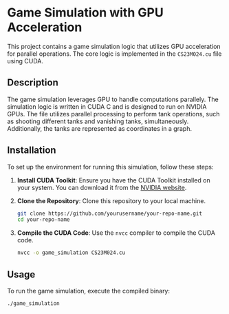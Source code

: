 # Game Simulation with GPU Acceleration

This project contains a game simulation logic that utilizes GPU acceleration for parallel operations. The core logic is implemented in the `CS23M024.cu` file using CUDA.

## Description

The game simulation leverages GPU to handle computations parallely. The simulation logic is written in CUDA C and is designed to run on NVIDIA GPUs. The file utilizes parallel processing to perform tank operations, such as shooting different tanks and vanishing tanks, simultaneously. Additionally, the tanks are represented as coordinates in a graph.

## Installation

To set up the environment for running this simulation, follow these steps:

1. **Install CUDA Toolkit**: Ensure you have the CUDA Toolkit installed on your system. You can download it from the [NVIDIA website](https://developer.nvidia.com/cuda-downloads).

2. **Clone the Repository**: Clone this repository to your local machine.
    ```sh
    git clone https://github.com/yourusername/your-repo-name.git
    cd your-repo-name
    ```

3. **Compile the CUDA Code**: Use the `nvcc` compiler to compile the CUDA code.
    ```sh
    nvcc -o game_simulation CS23M024.cu
    ```

## Usage

To run the game simulation, execute the compiled binary:
```sh
./game_simulation